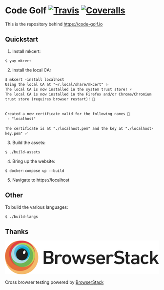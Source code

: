 # Code Golf [![Travis](https://travis-ci.org/JRaspass/code-golf.svg)](https://travis-ci.org/JRaspass/code-golf) [![Coveralls](https://coveralls.io/repos/github/JRaspass/code-golf/badge.svg)](https://coveralls.io/github/JRaspass/code-golf)

This is the repository behind https://code-golf.io

## Quickstart

1. Install mkcert:
```
$ yay mkcert
```

2. Install the local CA:
```
$ mkcert -install localhost
Using the local CA at "~/.local/share/mkcert" ✨
The local CA is now installed in the system trust store! ⚡️
The local CA is now installed in the Firefox and/or Chrome/Chromium trust store (requires browser restart)! 🦊


Created a new certificate valid for the following names 📜
 - "localhost"

The certificate is at "./localhost.pem" and the key at "./localhost-key.pem" ✅
```

3. Build the assets:
```
$ ./build-assets
```

4. Bring up the website:
```
$ docker-compose up --build
```

5. Navigate to https://localhost

## Other

To build the various languages:

```
$ ./build-langs
```

## Thanks

[![BrowserStack](browserstack.png)](https://www.browserstack.com)

Cross browser testing powered by [BrowserStack](https://www.browserstack.com)
